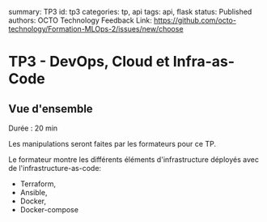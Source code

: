 summary: TP3
id: tp3
categories: tp, api
tags: api, flask
status: Published
authors: OCTO Technology
Feedback Link: https://github.com/octo-technology/Formation-MLOps-2/issues/new/choose

# TP3 - DevOps, Cloud et Infra-as-Code

## Vue d'ensemble
Durée : 20 min

Les manipulations seront faites par les formateurs pour ce TP.

Le formateur montre les différents éléments d'infrastructure déployés avec de l'infrastructure-as-code:

- Terraform,
- Ansible,
- Docker,
- Docker-compose